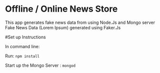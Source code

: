 # Offline / Online News Store

This app generates fake news data from using Node.Js and Mongo server
Fake News Data (Lorem Ipsum) generated using Faker.Js 

#Set up Instructions

In command line:

Run:  `npm install`

Start up the Mongo Server : `mongod`




